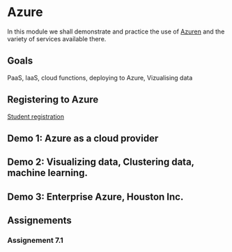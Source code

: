 # Azure

In this module we shall demonstrate and practice the use of [Azuren](https://azure.microsoft.com/) and the variety of services available there.

## Goals

PaaS, IaaS, cloud functions, deploying to Azure, Vizualising data

## Registering to Azure 

[Student registration](https://azure.microsoft.com/en-us/free/students/)

## Demo 1: Azure as a cloud provider

<!--
-Millainen ubuntuserveri voidaan pystyttää.
-Jos deployaisi helsingin kaupungin dataa hakevan sovelluksen Azureen? Voitaisiin näyttää mikropalvelun deployaaminen.
-dokkerointi
-pilvifunktiot
-> Tällä saisi näytettyä mitä on PaaS & IaaS.
-->

## Demo 2: Visualizing data, Clustering data, machine learning.

<!--
https://azure.microsoft.com/en-us/services/machine-learning/
https://docs.microsoft.com/en-us/azure/machine-learning/studio-module-reference/machine-learning-initialize-model-clustering (klusterointimoduuli yleinen)
https://docs.microsoft.com/en-us/azure/machine-learning/studio-module-reference/k-means-clustering (k-means, moduuli)
https://docs.microsoft.com/en-us/azure/machine-learning/studio-module-reference/assign-data-to-clusters (assign new data to clusters, after training)
https://docs.microsoft.com/en-us/azure/machine-learning/algorithm-module-reference/k-means-clustering (algoritmi)
-->

## Demo 3: Enterprise Azure, Houston Inc.

## Assignements

### Assignement 7.1
<!--Pieni laajennus Teemun demoon. Mietitään mikä voisi olla fiksua omana palvelunaan (esim tapahtuman lähellä olevien bussipysäkkien näyttäminen..).
-->

